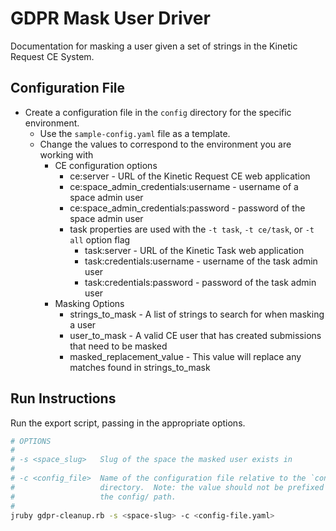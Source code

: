 # GDPR Mask User Driver

Documentation for masking a user given a set of strings in the Kinetic Request CE System.

## Configuration File

* Create a configuration file in the `config` directory for the specific environment.
  * Use the `sample-config.yaml` file as a template.
  * Change the values to correspond to the environment you are working with
    * CE configuration options
      * ce:server - URL of the Kinetic Request CE web application
      * ce:space_admin_credentials:username - username of a space admin user
      * ce:space_admin_credentials:password - password of the space admin user
      * task properties are used with the `-t task`, `-t ce/task`, or `-t all` option flag
        * task:server - URL of the Kinetic Task web application
        * task:credentials:username - username of the task admin user
        * task:credentials:password - password of the task admin user
    * Masking Options
      * strings_to_mask - A list of strings to search for when masking a user
      * user_to_mask - A valid CE user that has created submissions that need to be masked
      * masked_replacement_value - This value will replace any matches found in strings_to_mask

## Run Instructions

Run the export script, passing in the appropriate options.

```bash
# OPTIONS
#
# -s <space_slug>   Slug of the space the masked user exists in
#
# -c <config_file>  Name of the configuration file relative to the `config`
#                   directory.  Note: the value should not be prefixed with
#                   the config/ path.
#
jruby gdpr-cleanup.rb -s <space-slug> -c <config-file.yaml>
```
